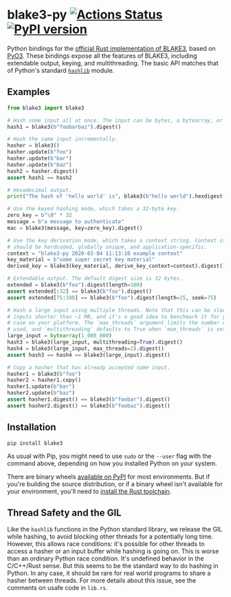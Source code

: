# blake3-py [![Actions Status](https://github.com/oconnor663/blake3-py/workflows/tests/badge.svg)](https://github.com/oconnor663/blake3-py/actions) [![PyPI version](https://badge.fury.io/py/blake3.svg)](https://pypi.python.org/pypi/blake3)

Python bindings for the [official Rust implementation of
BLAKE3](https://github.com/BLAKE3-team/BLAKE3), based on
[PyO3](https://github.com/PyO3/pyo3). These bindings expose all the features of
BLAKE3, including extendable output, keying, and multithreading. The basic API
matches that of Python's standard
[`hashlib`](https://docs.python.org/3/library/hashlib.html) module.

## Examples

```python
from blake3 import blake3

# Hash some input all at once. The input can be bytes, a bytearray, or a memoryview.
hash1 = blake3(b"foobarbaz").digest()

# Hash the same input incrementally.
hasher = blake3()
hasher.update(b"foo")
hasher.update(b"bar")
hasher.update(b"baz")
hash2 = hasher.digest()
assert hash1 == hash2

# Hexadecimal output.
print("The hash of 'hello world' is", blake3(b"hello world").hexdigest())

# Use the keyed hashing mode, which takes a 32-byte key.
zero_key = b"\0" * 32
message = b"a message to authenticate"
mac = blake3(message, key=zero_key).digest()

# Use the key derivation mode, which takes a context string. Context strings
# should be hardcoded, globally unique, and application-specific.
context = "blake3-py 2020-03-04 11:13:10 example context"
key_material = b"some super secret key material"
derived_key = blake3(key_material, derive_key_context=context).digest()

# Extendable output. The default digest size is 32 bytes.
extended = blake3(b"foo").digest(length=100)
assert extended[:32] == blake3(b"foo").digest()
assert extended[75:100] == blake3(b"foo").digest(length=25, seek=75)

# Hash a large input using multiple threads. Note that this can be slower for
# inputs shorter than ~1 MB, and it's a good idea to benchmark it for your use
# case on your platform. The `max_threads` argument limits the number of threads
# used, and `multithreading` defaults to True when `max_threads` is set.
large_input = bytearray(1_000_000)
hash3 = blake3(large_input, multithreading=True).digest()
hash4 = blake3(large_input, max_threads=2).digest()
assert hash3 == hash4 == blake3(large_input).digest()

# Copy a hasher that has already accepted some input.
hasher1 = blake3(b"foo")
hasher2 = hasher1.copy()
hasher1.update(b"bar")
hasher2.update(b"baz")
assert hasher1.digest() == blake3(b"foobar").digest()
assert hasher2.digest() == blake3(b"foobaz").digest()
```

## Installation

```
pip install blake3
```

As usual with Pip, you might need to use `sudo` or the `--user` flag
with the command above, depending on how you installed Python on your
system.

There are binary wheels [available on
PyPI](https://pypi.org/project/blake3/#files) for most environments. But
if you're building the source distribution, or if a binary wheel isn't
available for your environment, you'll need to [install the Rust
toolchain](https://rustup.rs).

## Thread Safety and the GIL

Like the `hashlib` functions in the Python standard library, we release
the GIL while hashing, to avoid blocking other threads for a potentially
long time. However, this allows race conditions: it's possible for other
threads to access a hasher or an input buffer while hashing is going on.
This is worse than an ordinary Python race condition. It's undefined
behavior in the C/C++/Rust sense. But this seems to be the standard way
to do hashing in Python. In any case, it should be rare for real world
programs to share a hasher between threads. For more details about this
issue, see the comments on usafe code in `lib.rs`.
